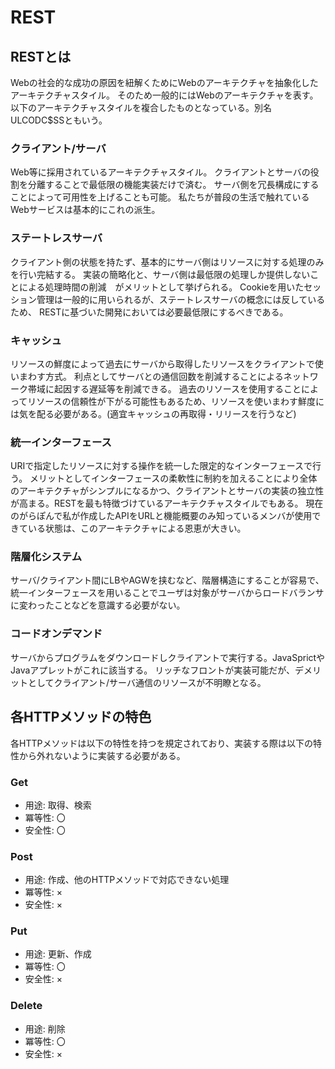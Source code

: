 # REST
## RESTとは
Webの社会的な成功の原因を紐解くためにWebのアーキテクチャを抽象化したアーキテクチャスタイル。
そのため一般的にはWebのアーキテクチャを表す。
以下のアーキテクチャスタイルを複合したものとなっている。別名ULCODC$SSともいう。

### クライアント/サーバ
Web等に採用されているアーキテクチャスタイル。
クライアントとサーバの役割を分離することで最低限の機能実装だけで済む。
サーバ側を冗長構成にすることによって可用性を上げることも可能。
私たちが普段の生活で触れているWebサービスは基本的にこれの派生。

### ステートレスサーバ
クライアント側の状態を持たず、基本的にサーバ側はリソースに対する処理のみを行い完結する。
実装の簡略化と、サーバ側は最低限の処理しか提供しないことによる処理時間の削減　がメリットとして挙げられる。
Cookieを用いたセッション管理は一般的に用いられるが、ステートレスサーバの概念には反しているため、
RESTに基づいた開発においては必要最低限にするべきである。

### キャッシュ
リソースの鮮度によって過去にサーバから取得したリソースをクライアントで使いまわす方式。
利点としてサーバとの通信回数を削減することによるネットワーク帯域に起因する遅延等を削減できる。
過去のリソースを使用することによってリソースの信頼性が下がる可能性もあるため、リソースを使いまわす鮮度には気を配る必要がある。(適宜キャッシュの再取得・リリースを行うなど)

### 統一インターフェース
URIで指定したリソースに対する操作を統一した限定的なインターフェースで行う。
メリットとしてインターフェースの柔軟性に制約を加えることにより全体のアーキテクチャがシンプルになるかつ、クライアントとサーバの実装の独立性が高まる。RESTを最も特徴づけているアーキテクチャスタイルでもある。
現在のがらぽんで私が作成したAPIをURLと機能概要のみ知っているメンバが使用できている状態は、このアーキテクチャによる恩恵が大きい。

### 階層化システム
サーバ/クライアント間にLBやAGWを挟むなど、階層構造にすることが容易で、統一インターフェースを用いることでユーザは対象がサーバからロードバランサに変わったことなどを意識する必要がない。

### コードオンデマンド
サーバからプログラムをダウンロードしクライアントで実行する。JavaSprictやJavaアプレットがこれに該当する。
リッチなフロントが実装可能だが、デメリットとしてクライアント/サーバ通信のリソースが不明瞭となる。


## 各HTTPメソッドの特色
各HTTPメソッドは以下の特性を持つを規定されており、実装する際は以下の特性から外れないように実装する必要がある。
### Get
- 用途: 取得、検索
- 冪等性: 〇
- 安全性: 〇

### Post
- 用途: 作成、他のHTTPメソッドで対応できない処理
- 冪等性: ×
- 安全性: ×

### Put
- 用途: 更新、作成
- 冪等性: 〇
- 安全性: ×

### Delete
- 用途: 削除
- 冪等性: 〇
- 安全性: ×




